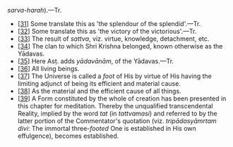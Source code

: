 *sarva-harah*).—Tr.

- [[31](#page--1-0)] Some translate this as 'the splendour of the splendid'.—Tr.
- [[32](#page--1-1)] Some translate this as 'the victory of the victorious'.—Tr.
- [[33](#page--1-2)] The result of *sattva*, viz. virtue, knowledge, detachment, etc.
- [[34](#page--1-3)] The clan to which Shri Krishna belonged, known otherwise as the Yādavas.
- [[35](#page--1-4)] Here Asṭ. adds *yādavānām*, of the Yādavas.—Tr.
- [[36](#page--1-5)] All living beings.
- [[37](#page--1-6)] The Universe is called a *foot* of His by virtue of His having the limiting adjunct of being its efficient and material cause.
- [[38](#page--1-7)] As the material and the efficient cause of all things.
- [[39](#page--1-8)] A Form constituted by the whole of creation has been presented in this chapter for meditation. Thereby the unqualified transcendental Reality, implied by the word *tat* (in *tattvamasi*) and referred to by the latter portion of the Commentator's quotation (viz. *tripādasyāmrtam divi*: The immortal three-*footed* One is established in His own effulgence), becomes established.